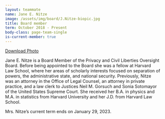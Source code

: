 ```yaml
---
layout: teammate
name: Jane E. Nitze
image: /assets/img/board/J.Nitze-biopic.jpg
title: Board member
term: October 2018 - Present
body-class: page-team-single
is-current-member: true
---
```

[Download Photo](https://raw.githubusercontent.com/18F/pclob/master/assets/img/board/J.Nitze-biopic.jpg)  


Jane E. Nitze is a Board Member of the Privacy and Civil Liberties Oversight Board.  Before being appointed to the Board she was a fellow at Harvard Law School, where her areas of scholarly interests focused on separation of powers, the administrative state, and national security.  Previously, Nitze was an attorney in the Office of Legal Counsel, an attorney in private practice, and a law clerk to Justices Neil M. Gorsuch and Sonia Sotomayor of the United States Supreme Court.  She received her B.A. in physics and M.A. in statistics from Harvard University and her J.D. from Harvard Law School. 

Mrs. Nitze’s current term ends on January 29, 2023.


